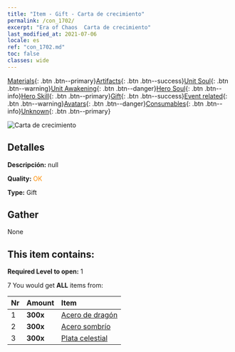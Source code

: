 ```yaml
---
title: "Item - Gift - Carta de crecimiento"
permalink: /con_1702/
excerpt: "Era of Chaos  Carta de crecimiento"
last_modified_at: 2021-07-06
locale: es
ref: "con_1702.md"
toc: false
classes: wide
---
```

 [Materials](/ItemsES/){: .btn .btn--primary}[Artifacts](/ItemsES/Artifacts/){: .btn .btn--success}[Unit Soul](/ItemsES/UnitSoul/){: .btn .btn--warning}[Unit Awakening](/ItemsES/UnitAwakening/){: .btn .btn--danger}[Hero Soul](/ItemsES/HeroSoul/){: .btn .btn--info}[Hero Skill](/ItemsES/HeroSkill/){: .btn .btn--primary}[Gift](/ItemsES/Gift/){: .btn .btn--success}[Event related](/ItemsES/Events/){: .btn .btn--warning}[Avatars](/ItemsES/Avatars/){: .btn .btn--danger}[Consumables](/ItemsES/Consumables/){: .btn .btn--info}[Unknown](/ItemsES/Unknown/){: .btn .btn--primary}

 ![Carta de crecimiento](/images/t/i_907318.png)

## Detalles
 **Descripción:** null

 **Quality:** <span style="color: #FF8C00">OK</span>

 **Type:** Gift

## Gather

  None

## This item contains:

 **Required Level to open:** 1

 7 You would get **ALL** items  from:

  | Nr | Amount |     Item    |
  |:---|:-------|:------------|
  | 1 |  **300x** | [Acero de dragón](/ItemsES/con_880/) |  | 
  | 2 |  **300x** | [Acero sombrío](/ItemsES/con_881/) |  | 
  | 3 |  **300x** | [Plata celestial](/ItemsES/con_882/) |  | 
